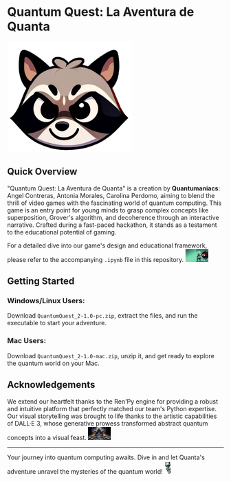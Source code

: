# Quantum Quest: La Aventura de Quanta
![Quanta](https://github.com/Quantumaniacs/escuela-de-computacion-cuantica-2023/blob/main/challenges/PIQUE%20challenge/Image_Selection/quanta.png)

## Quick Overview
"Quantum Quest: La Aventura de Quanta" is a creation by **Quantumaniacs**: Angel Contreras, Antonia Morales, Carolina Perdomo, aiming to blend the thrill of video games with the fascinating world of quantum computing. This game is an entry point for young minds to grasp complex concepts like superposition, Grover's algorithm, and decoherence through an interactive narrative. Crafted during a fast-paced hackathon, it stands as a testament to the educational potential of gaming.

For a detailed dive into our game's design and educational framework, please refer to the accompanying `.ipynb` file in this repository.
<img height="30" src="https://github.com/Quantumaniacs/escuela-de-computacion-cuantica-2023/blob/main/challenges/PIQUE%20challenge/Image_Selection/front.png">

## Getting Started
### Windows/Linux Users:
Download `QuantumQuest_2-1.0-pc.zip`, extract the files, and run the executable to start your adventure.

### Mac Users:
Download `QuantumQuest_2-1.0-mac.zip`, unzip it, and get ready to explore the quantum world on your Mac.

## Acknowledgements
We extend our heartfelt thanks to the Ren'Py engine for providing a robust and intuitive platform that perfectly matched our team's Python expertise. Our visual storytelling was brought to life thanks to the artistic capabilities of DALL·E 3, whose generative prowess transformed abstract quantum concepts into a visual feast.
<img height="30" src="https://github.com/Quantumaniacs/escuela-de-computacion-cuantica-2023/blob/main/challenges/PIQUE%20challenge/Image_Selection/decoherence.png">

---

Your journey into quantum computing awaits. Dive in and let Quanta's adventure unravel the mysteries of the quantum world!
<img height="30" src="https://github.com/Quantumaniacs/escuela-de-computacion-cuantica-2023/blob/main/challenges/PIQUE%20challenge/Image_Selection/qbit.png">
